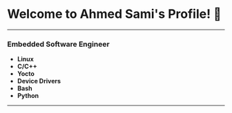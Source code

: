 # **Welcome to Ahmed Sami's Profile!** 🌟

---

### **Embedded Software Engineer**


- **Linux**
- **C/C++**
- **Yocto**
- **Device Drivers**
- **Bash** 
- **Python**

---

